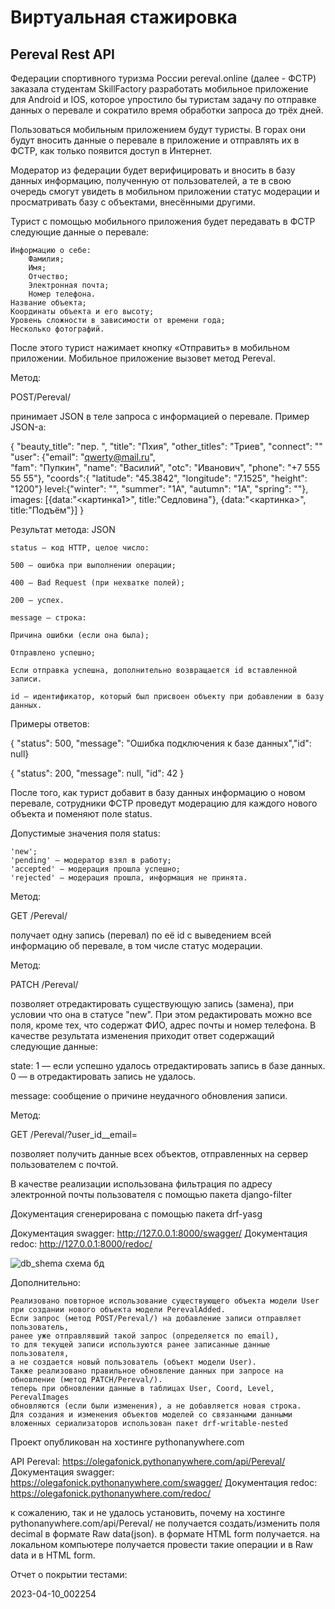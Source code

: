 # **Виртуальная стажировка**

## **Pereval Rest API**

Федерации спортивного туризма России pereval.online (далее - ФСТР) заказала студентам SkillFactory разработать мобильное приложение для Android и IOS, которое упростило бы туристам задачу по отправке данных о перевале и сократило время обработки запроса до трёх дней.

Пользоваться мобильным приложением будут туристы. В горах они будут вносить данные о перевале в приложение и отправлять их в ФСТР, как только появится доступ в Интернет.

Модератор из федерации будет верифицировать и вносить в базу данных информацию, полученную от пользователей, а те в свою очередь смогут увидеть в мобильном приложении статус модерации и просматривать базу с объектами, внесёнными другими.

Турист с помощью мобильного приложения будет передавать в ФСТР следующие данные о перевале:

    Информацию о себе:
        Фамилия;
        Имя;
        Отчество;
        Электронная почта;
        Номер телефона.
    Название объекта;
    Координаты объекта и его высоту;
    Уровень сложности в зависимости от времени года;
    Несколько фотографий.

После этого турист нажимает кнопку «Отправить» в мобильном приложении. Мобильное приложение вызовет метод Pereval.

Метод:

POST/Pereval/

принимает JSON в теле запроса с информацией о перевале. Пример JSON-а:

{
  "beauty_title": "пер. ",
  "title": "Пхия",
  "other_titles": "Триев",
  "connect": ""
  "user": {"email": "qwerty@mail.ru", 		
        "fam": "Пупкин",
		 "name": "Василий",
		 "otc": "Иванович",
        "phone": "+7 555 55 55"},
   "coords":{
  "latitude": "45.3842",
  "longitude": "7.1525",
  "height": "1200"}
  level:{"winter": "", 
  "summer": "1А",
  "autumn": "1А",
  "spring": ""},
   images: [{data:"<картинка1>", title:"Седловина"}, {data:"<картинка>", title:"Подъём"}]
}

Результат метода: JSON

    status — код HTTP, целое число:

    500 — ошибка при выполнении операции;

    400 — Bad Request (при нехватке полей);

    200 — успех.

    message — строка:

    Причина ошибки (если она была);

    Отправлено успешно;

    Если отправка успешна, дополнительно возвращается id вставленной записи.

    id — идентификатор, который был присвоен объекту при добавлении в базу данных.

Примеры oтветов:

{ "status": 500, "message": "Ошибка подключения к базе данных","id": null}

{ "status": 200, "message": null, "id": 42 }

После того, как турист добавит в базу данных информацию о новом перевале, сотрудники ФСТР проведут модерацию для каждого нового объекта и поменяют поле status.

Допустимые значения поля status:

    'new';
    'pending' — модератор взял в работу;
    'accepted' — модерация прошла успешно;
    'rejected' — модерация прошла, информация не принята.

Метод:

GET /Pereval/<id>

получает одну запись (перевал) по её id с выведением всей информацию об перевале, в том числе статус модерации.

Метод:

PATCH /Pereval/<id>

позволяет отредактировать существующую запись (замена), при условии что она в статусе "new". При этом редактировать можно все поля, кроме тех, что содержат ФИО, адрес почты и номер телефона. В качестве результата изменения приходит ответ содержащий следующие данные:

state: 1 — если успешно удалось отредактировать запись в базе данных. 0 — в отредактировать запись не удалось.

message: сообщение о причине неудачного обновления записи.

Метод:

GET /Pereval/?user_id__email=<email>

позволяет получить данные всех объектов, отправленных на сервер пользователем с почтой.

В качестве реализации использована фильтрация по адресу электронной почты пользователя с помощью пакета django-filter

Документация сгенерирована с помощью пакета drf-yasg

Документация swagger: http://127.0.0.1:8000/swagger/
Документация redoc: http://127.0.0.1:8000/redoc/

![db_shema схема бд](https://github.com/stds58/sprint.git/raw/sprint3/media/images/db_shema.png)

Дополнительно:

    Реализовано повторное использование существующего объекта модели User 
    при создании нового объекта модели PerevalAdded. 
    Если запрос (метод POST/Pereval/) на добавление записи отправляет пользователь, 
    ранее уже отправлявший такой запрос (определяется по email), 
    то для текущей записи используются ранее записанные данные пользователя, 
    а не создается новый пользователь (объект модели User).
    Также реализовано правильное обновление данных при запросе на обновление (метод PATCH/Pereval/). 
    теперь при обновлении данные в таблицах User, Coord, Level, PerevalImages 
    обновляются (если были изменения), а не добавляется новая строка.
    Для создания и изменения объектов моделей со связанными данными 
    вложенных сериализаторов использован пакет drf-writable-nested

Проект опубликован на хостинге pythonanywhere.com

API Pereval: https://olegafonick.pythonanywhere.com/api/Pereval/
Документация swagger: https://olegafonick.pythonanywhere.com/swagger/
Документация redoc: https://olegafonick.pythonanywhere.com/redoc/

к сожалению, так и не удалось установить, почему на хостинге pythonanywhere.com/api/Pereval/ 
не получается создать/изменить поля decimal в формате Raw data(json). в формате HTML form получается.
на локальном компьютере получается провести такие операции и в Raw data и в HTML form.

Отчет о покрытии тестами:

2023-04-10_002254
